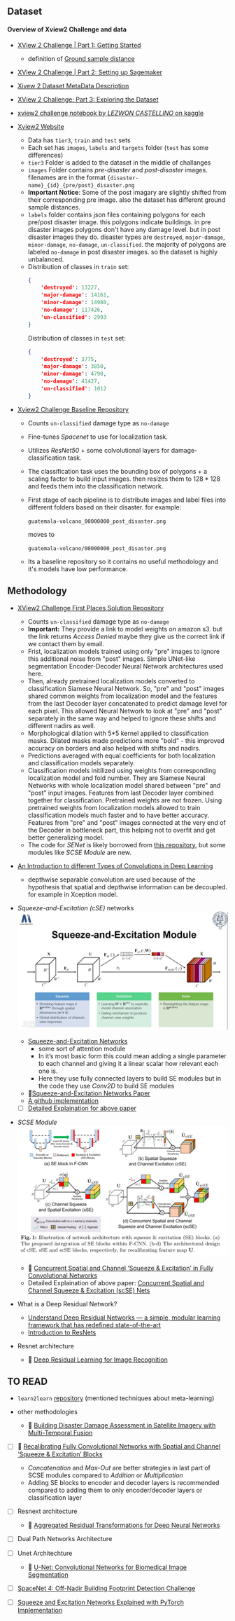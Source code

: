 ## Dataset

#### Overview of Xview2 Challenge and data

- [XView 2 Challenge | Part 1: Getting Started](https://lezwoncastelino.medium.com/xview-2-challenge-part-1-getting-started-270c2249e19e)

    - definition of [Ground sample distance](https://en.wikipedia.org/wiki/Ground_sample_distance)

- [XView 2 Challenge | Part 2: Setting up Sagemaker](https://lezwoncastelino.medium.com/xview-2-challenge-part-2-setting-up-sagemaker-49090d9167ea)

- [Xivew 2 Dataset MetaData Description](./res/xBD_Metadata_Explanation.pdf)

- [XView 2 Challenge: Part 3: Exploring the Dataset](https://medium.com/analytics-vidhya/xview-2-challenge-part-3-exploring-the-dataset-ec924303b0df)

- [xview2 challenge notebook by *LEZWON CASTELLINO* on kaggle](https://www.kaggle.com/code/lezwon/xview2-challenge/notebook)

- [Xview2 Website](https://xview2.org/download-links)
    - Data has `tier3`, `train` and `test` sets
    - Each set has `images`, `labels` and `targets` folder (`test` has some differences)
    - `tier3` Folder is added to the dataset in the middle of challanges
    - `images` Folder contains *pre-disaster* and *post-disaster* images. filenames are in the format `{disaster-name}_{id}_{pre/post}_disaster.png`
    - **Important Notice**: Some of the post imagary are slightly shifted from their corresponding pre image. also the dataset has different ground sample distances.
    - `labels` folder contains json files containing polygons for each pre/post disaster image. this polygons indicate buildings. in pre disaster images polygons don't have any damage level. but in post disaster images they do. disaster types are `destroyed`, `major-damage`, `minor-damage`, `no-damage`, `un-classified`. the majority of polygons are labeled `no-damage` in post disaster images. so the dataset is highly unbalanced.
    - Distribution of classes in `train` set:
        ```json
        {
            'destroyed': 13227,
            'major-damage': 14161,
            'minor-damage': 14980,
            'no-damage': 117426,
            'un-classified': 2993
        }
        ```
        Distribution of classes in `test` set:
        ```json
        {
            'destroyed': 3775,
            'major-damage': 3850,
            'minor-damage': 4798,
            'no-damage': 41427,
            'un-classified': 1012
        }
        ```

- [Xview2 Challenge Baseline Repository](https://github.com/DIUx-xView/xView2_baseline)
    - Counts `un-classified` damage type as `no-damage`
    - Fine-tunes *Spacenet* to use for localization task.
    - Utilizes *ResNet50* + some colvolutional layers for damage-classification task.
    - The classification task uses the bounding box of polygons + a scaling factor to build input images. then resizes them to $128*128$ and feeds them into the classification network.
    - First stage of each pipeline is to distribute images and label files into different folders based on their disaster. for example:

        `guatemala-volcano_00000000_post_disaster.png` 

        moves to 
        
        `guatemala-volcano/00000000_post_disaster.png`

    - Its a baseline repository so it contains no useful methodology and it's models have low performance.

## Methodology
- [XView2 Challenge First Places Solution Repository](https://github.com/DIUx-xView/xView2_first_place)
    - Counts `un-classified` damage type as `no-damage`
    - **Important:** They provide a link to model weights on amazon s3. but the link returns *Access Denied* maybe they give us the correct link if we contact them by email.
    - Frist, localization models trained using only "pre" images to ignore this additional noise from "post" images. Simple UNet-like segmentation Encoder-Decoder Neural Network architectures used here.
    - Then, already pretrained localization models converted to classification Siamese Neural Network. So, "pre" and "post" images shared common weights from localization model and the features from the last Decoder layer concatenated to predict damage level for each pixel. This allowed Neural Network to look at "pre" and "post" separately in the same way and helped to ignore these shifts and different nadirs as well.
    - Morphological dilation with 5*5 kernel applied to classification masks. Dilated masks made predictions more "bold" - this improved accuracy on borders and also helped with shifts and nadirs.
    - Predictions averaged with equal coefficients for both localization and classification models separately.
    - Classification models initilized using weights from corresponding localization model and fold number. They are Siamese Neural Networks with whole localization model shared between "pre" and "post" input images. Features from last Decoder layer combined together for classification. Pretrained weights are not frozen. Using pretrained weights from localization models allowed to train classification models much faster and to have better accuracy. Features from "pre" and "post" images connected at the very end of the Decoder in bottleneck part, this helping not to overfit and get better generalizing model.
    - The code for *SENet* is likely borrowed from [this repository](https://github.com/TencentYoutuResearch/PersonReID-YouReID), but some modules like *SCSE Module* are new.

- [An Introduction to different Types of Convolutions in Deep Learning](https://towardsdatascience.com/types-of-convolutions-in-deep-learning-717013397f4d)
    - depthwise separable convolution are used because of the hypothesis that spatial and depthwise information can be decoupled. for example in Xception model.

- *Squeeze-and-Excitation (cSE)* networks
    ![SE Module](./res/SEModule.jpg)
    - [Squeeze-and-Excitation Networks](https://towardsdatascience.com/squeeze-and-excitation-networks-9ef5e71eacd7)
        - some sort of attention module
        - In it’s most basic form this could mean adding a single parameter to each channel and giving it a linear scalar how relevant each one is.
        - Here they use fully connected layers to build SE modules but in the code they use *Conv2D* to build SE modules
    - :page_facing_up:[Squeeze-and-Excitation Networks Paper](https://arxiv.org/pdf/1709.01507.pdf)
    - [A github implementation](https://github.com/ai-med/squeeze_and_excitation)
    - [ ] [Detailed Explaination for above paper](https://blog.paperspace.com/channel-attention-squeeze-and-excitation-networks/)

- *SCSE Module*
    ![cSE,sSE,SCSE Modules](./res/SCSEModule.png)
    - :page_facing_up: [Concurrent Spatial and Channel ‘Squeeze &
Excitation’ in Fully Convolutional Networks](https://arxiv.org/pdf/1803.02579.pdf)
    - Detailed Explaination of above paper: [Concurrent Spatial and Channel Squeeze & Excitation (scSE) Nets](https://blog.paperspace.com/scse-nets/)

- What is a Deep Residual Network?
    - [Understand Deep Residual Networks — a simple, modular learning framework that has redefined state-of-the-art](https://medium.com/@waya.ai/deep-residual-learning-9610bb62c355)
    - [Introduction to ResNets](https://towardsdatascience.com/introduction-to-resnets-c0a830a288a4)

- Resnet architecture
    - :page_facing_up: [Deep Residual Learning for Image Recognition](https://arxiv.org/pdf/1512.03385.pdf)

## TO READ

- `learn2learn` [repository](https://github.com/learnables/learn2learn) (mentioned techniques about meta-learning)

- other methodologies
    - :page_facing_up: [Building Disaster Damage Assessment in Satellite Imagery with Multi-Temporal Fusion](https://arxiv.org/pdf/2004.05525.pdf)

- [ ] :page_facing_up: [Recalibrating Fully Convolutional Networks with
Spatial and Channel ‘Squeeze & Excitation’ Blocks](https://arxiv.org/pdf/1808.08127.pdf) 
    - *Concatenation* and *Max-Out* are better strategies in last part of SCSE modules compared to *Addition* or *Multiplication*
    - Adding SE blocks to encoder and decoder layers is recommended compared to adding them to only encoder/decoder layers or classification layer


- [ ] Resnext architecture
    - :page_facing_up: [Aggregated Residual Transformations for Deep Neural Networks](https://arxiv.org/pdf/1611.05431.pdf)

- [ ] Dual Path Networks Architecture

- [ ] Unet Architechture
    - :page_facing_up: [U-Net: Convolutional Networks for Biomedical
Image Segmentation](https://arxiv.org/pdf/1505.04597.pdf)

- [ ] [SpaceNet 4: Off-Nadir Building Footprint Detection Challenge](https://github.com/SpaceNetChallenge/SpaceNet_Off_Nadir_Solutions/tree/master/cannab)

- [ ] [Squeeze and Excitation Networks Explained with PyTorch Implementation](https://amaarora.github.io/2020/07/24/SeNet.html)